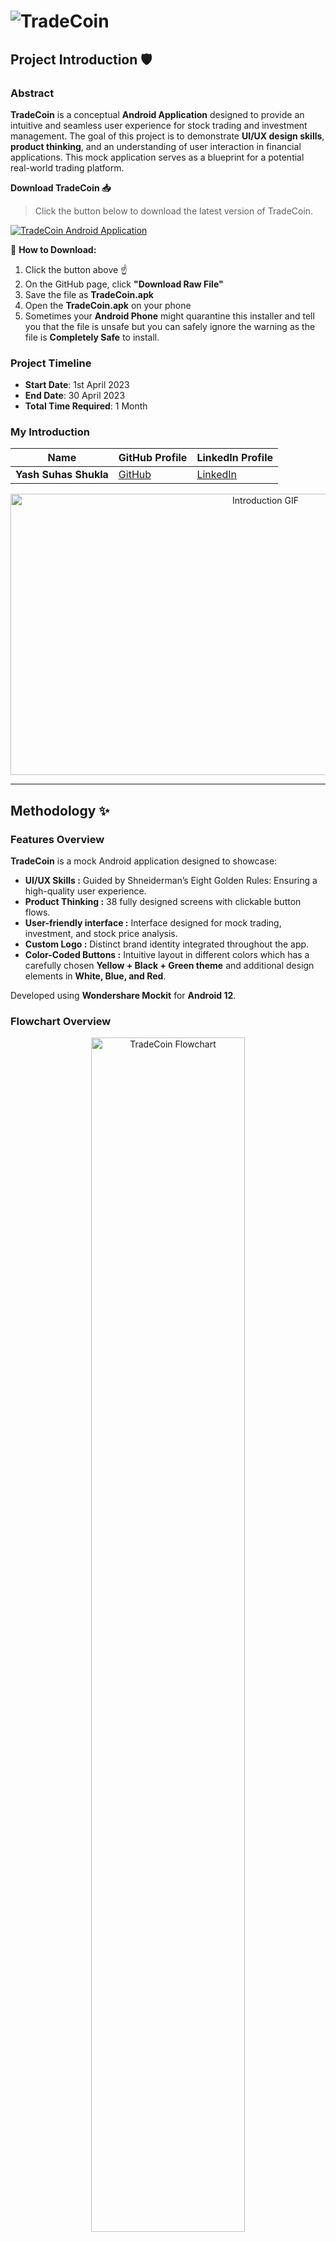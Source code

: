 # ![TradeCoin](https://github.com/StudiYash/TradeCoin/blob/main/TradeCoin%20Logo.png)

## Project Introduction 🛡️

### Abstract 
**TradeCoin** is a conceptual **Android Application** designed to provide an intuitive and seamless user experience for stock trading and investment management. The goal of this project is to demonstrate **UI/UX design skills**, **product thinking**, and an understanding of user interaction in financial applications. This mock application serves as a blueprint for a potential real-world trading platform. 

**Download TradeCoin 📥**
> Click the button below to download the latest version of TradeCoin.

[![TradeCoin Android Application](https://img.shields.io/badge/View-Download%20TradeCoin%20Android%20Application-gold?style=for-the-badge&logo=GitHub)](https://github.com/StudiYash/TradeCoin/blob/main/Project%20Android%20Mock%20Application/TradeCoin.apk)

🔹 **How to Download:**
1. Click the button above ☝️
2. On the GitHub page, click **"Download Raw File"**
3. Save the file as **TradeCoin.apk**
4. Open the **TradeCoin.apk** on your phone
5. Sometimes your **Android Phone** might quarantine this installer and tell you that the file is unsafe but you can safely ignore the warning as the file is **Completely Safe** to install.

### Project Timeline 

- **Start Date**: 1st April 2023
- **End Date**: 30 April 2023
- **Total Time Required**: 1 Month 

### My Introduction  

| Name                   | GitHub Profile | LinkedIn Profile |
|------------------------|----------------|------------------|
| **Yash Suhas Shukla**  | [GitHub](https://github.com/StudiYash) | [LinkedIn](https://www.linkedin.com/in/yash-shukla-2024aiguy/) |

<div align="center">
  <img src="https://github.com/StudiYash/TradeCoin/blob/main/Support%20Files/About%20Me.gif" alt="Introduction GIF" width="800" height="450">
</div>

---

## Methodology ✨

### Features Overview  
**TradeCoin** is a mock Android application designed to showcase:  

- **UI/UX Skills :** Guided by Shneiderman’s Eight Golden Rules: Ensuring a high-quality user experience.
- **Product Thinking :** 38 fully designed screens with clickable button flows.
- **User-friendly interface :** Interface designed for mock trading, investment, and stock price analysis. 
- **Custom Logo :** Distinct brand identity integrated throughout the app.
- **Color-Coded Buttons :** Intuitive layout in different colors which has a carefully chosen **Yellow + Black + Green theme** and additional design elements in **White, Blue, and Red**. 

Developed using **Wondershare Mockit** for **Android 12**.

### Flowchart Overview
<p align="center">
  <img src="https://github.com/StudiYash/TradeCoin/blob/main/Project%20Flowchart/TradeCoin%20Prototype%20Flowchart.png" alt="TradeCoin Flowchart" width="70%" />
</p>

This flowchart **maps out** how users navigate through the app, depicting the **relationships between different screens** and **button interactions**. It provides a clear **visual guide** on how each screen is structured and linked, ensuring a smooth workflow from login to trading and portfolio management.

## Project Application Images 📝

The **Project Application Images** folder includes images of all the 38 windows present inside `TradeCoin.apk`. Images are designed for versatility and optimized for showcasing application strengths.  

All windows in `TradeCoin.apk` were consturcted by following the **Shneiderman’s Eight Golden Rules of Interface Design** which are as follows:
- Strive for consistency.
- Enable frequent users to use shortcuts.
- Offer informative feedback.
- Design dialogues to yield closure.
- Offer error handling.
- Permit easy reversal of actions.
- Support internal locus of control (users should feel in control).
- Reduce short-term memory load.
- Explore test prompts and examples in the Project Test Inputs Folder.

[![Project Application Images](https://img.shields.io/badge/VISIT-Project%20Application%20Images-indigo?style=for-the-badge&logo=Files)](https://github.com/StudiYash/TradeCoin/tree/main/Project%20Application%20Images)

---

## Project Copyright ©️

Securing copyright for **TradeCoin** marks an important milestone in **protecting my intellectual property** and **innovative contributions** to the finance and stock market domain. This step ensures that the **unique UI/UX design, product thinking approach, and interactive flow** developed for this project remain **attributed to me** and safeguarded from unauthorized use.

By **copyrighting TradeCoin**, I reinforce my dedication to creating **secure, user-friendly, and efficient financial technology solutions**. This protection strengthens the foundation for future developments, collaborations, and potential expansions of this project.

### Copyright Publication Date: Not-Published Yet (Under Process)

### Certificate of Copyright
<p align="center">
  <img src="" alt="Copyright Certificate" width="60%" />
</p>

> *Securing copyright is a vital step in promoting innovation, ensuring recognition, and laying the groundwork for future advancements in financial technology.*
> *I have already filed for the Copyright Certificate and have completed all the process. The registration is under process and hence the certificate is not visible right now.*

---

## Future Plans 💡
1. **Real Android Application:** Transition from mock to a fully functional app.
2. **Deep Learning for Stock Predictions:** AI-driven price forecasting.
3. **Full Trading Platform:** Equity & commodity market investments in India.
4. **Regulatory Approvals:** Acquire necessary permissions to launch as a `Startup`.

---

## Seeking Collaborators 🚀 

Hello Everyone! 👋

I am actively looking for **passionate and skilled collaborators** to join me in developing **TradeCoin**, a **cutting-edge fintech application** designed to revolutionize trading and investment experiences. This project is currently in its **prototype phase**, and I am seeking individuals who can help bring this vision to life!

### Who Am I Looking For? 🤝 

I am looking for **enthusiastic developers, designers, and AI/ML engineers** who are eager to contribute to a **fintech startup idea**. If you have skills or experience in any of the following areas, I’d love to collaborate with you:

🔹 **Android Development (Kotlin/Java/Flutter)** – To build a robust mobile app 📱  
🔹 **UI/UX Designers** – To create sleek, user-friendly interfaces 🎨  
🔹 **Backend Developers (Django/FastAPI/Node.js)** – To develop secure and scalable APIs ⚙️  
🔹 **AI/ML Experts** – To implement stock market prediction models 🤖  
🔹 **Finance Enthusiasts** – To provide market insights & financial strategies 💰  

### 🌍 Why Join This Project?
✨ Work on a **real-world fintech project** with growth potential  
✨ Gain **hands-on experience** in **trading, AI, and app development**  
✨ Be part of an **innovative, collaborative, and supportive** environment  
✨ Have your **contributions recognized** in the project's development and success  

### 📢 How to Get Involved?
If you're interested in collaborating or want to learn more about the project, feel free to **reach out to me** via:

📩 **Email:** [studiyash@gmail.com](mailto:studiyash@gmail.com)  
💼 **LinkedIn:** [My LinkedIn Profile](https://www.linkedin.com/in/yash-shukla-2024aiguy/)  
 

> Let’s work together to **build the future of fintech** and make TradeCoin a reality! 🚀💡

Looking forward to connecting and collaborating with you all! 🤝

---

## License 📄 

This project is licensed under the Creative Commons Attribution-NonCommercial-ShareAlike 4.0 International License. For more details, please refer to the [LICENSE](https://github.com/StudiYash/TradeCoin/blob/main/LICENSE) file in the repository.

By using this project, you agree to give appropriate credit, not use the material for commercial purposes without permission, and share any adaptations under the same license.

Attribution should be given as: "TradeCoin Bot by Yash Shukla (https://github.com/StudiYash/TradeCoin)"

Quick Overview regarding the permissions of usage of this project can be found on [LICENSE DEED : CC BY-NC-SA 4.0](https://creativecommons.org/licenses/by-nc-sa/4.0/)

![License: CC BY-NC-SA 4.0](https://img.shields.io/badge/License-CC%20BY--NC--SA%204.0-lightgrey.svg)

## Contributions 🎉 
Contributions are welcome! Feel free to open an issue or submit a pull request.

- **Contributor License Agreement (CLA)**: By submitting a pull request, you confirm that you have read and agree to the terms of the [Contributor License Agreement (CLA)](https://github.com/StudiYash/TradeCoin/blob/main/CLA.md).

- **Code of Conduct**: This project and everyone participating in it are governed by the [TradeCoin Code of Conduct](https://github.com/StudiYash/TradeCoin/blob/main/CODE_OF_CONDUCT.md).

- **Contributors**: See the list of contributors [here](https://github.com/StudiYash/TradeCoin/blob/main/CONTRIBUTORS.md).

Made with ❤️ by [Yash Shukla](https://www.linkedin.com/in/yash-shukla-2024aiguy/)